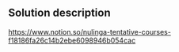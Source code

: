 ## Solution description

https://www.notion.so/nulinga-tentative-courses-f18186fa26c14b2ebe6098946b054cac